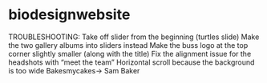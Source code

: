 # biodesignwebsite

TROUBLESHOOTING:
Take off slider from the beginning (turtles slide)
Make the two gallery albums into sliders instead
Make the buss logo at the top corner slightly smaller (along with the title)
Fix the alignment issue for the headshots with “meet the team”
Horizontal scroll because the background is too wide
Bakesmycakes-> Sam Baker


